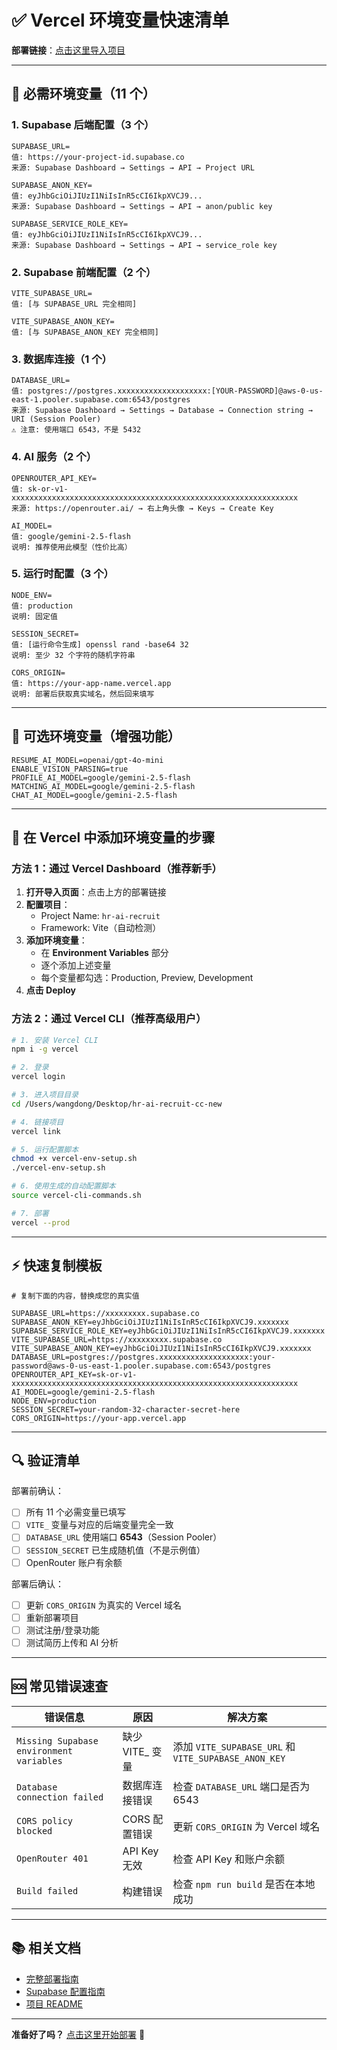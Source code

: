 # ✅ Vercel 环境变量快速清单

**部署链接**：[点击这里导入项目](https://vercel.com/new/import?framework=vite&project-name=hr-ai-recruit&s=https://github.com/changyoutaxiang/hr-ai-recruit)

---

## 📝 必需环境变量（11 个）

### 1. Supabase 后端配置（3 个）

```
SUPABASE_URL=
值: https://your-project-id.supabase.co
来源: Supabase Dashboard → Settings → API → Project URL

SUPABASE_ANON_KEY=
值: eyJhbGciOiJIUzI1NiIsInR5cCI6IkpXVCJ9...
来源: Supabase Dashboard → Settings → API → anon/public key

SUPABASE_SERVICE_ROLE_KEY=
值: eyJhbGciOiJIUzI1NiIsInR5cCI6IkpXVCJ9...
来源: Supabase Dashboard → Settings → API → service_role key
```

### 2. Supabase 前端配置（2 个）

```
VITE_SUPABASE_URL=
值: [与 SUPABASE_URL 完全相同]

VITE_SUPABASE_ANON_KEY=
值: [与 SUPABASE_ANON_KEY 完全相同]
```

### 3. 数据库连接（1 个）

```
DATABASE_URL=
值: postgres://postgres.xxxxxxxxxxxxxxxxxxxx:[YOUR-PASSWORD]@aws-0-us-east-1.pooler.supabase.com:6543/postgres
来源: Supabase Dashboard → Settings → Database → Connection string → URI (Session Pooler)
⚠️ 注意: 使用端口 6543，不是 5432
```

### 4. AI 服务（2 个）

```
OPENROUTER_API_KEY=
值: sk-or-v1-xxxxxxxxxxxxxxxxxxxxxxxxxxxxxxxxxxxxxxxxxxxxxxxxxxxxxxxxxxxxxxxx
来源: https://openrouter.ai/ → 右上角头像 → Keys → Create Key

AI_MODEL=
值: google/gemini-2.5-flash
说明: 推荐使用此模型（性价比高）
```

### 5. 运行时配置（3 个）

```
NODE_ENV=
值: production
说明: 固定值

SESSION_SECRET=
值: [运行命令生成] openssl rand -base64 32
说明: 至少 32 个字符的随机字符串

CORS_ORIGIN=
值: https://your-app-name.vercel.app
说明: 部署后获取真实域名，然后回来填写
```

---

## 🔧 可选环境变量（增强功能）

```
RESUME_AI_MODEL=openai/gpt-4o-mini
ENABLE_VISION_PARSING=true
PROFILE_AI_MODEL=google/gemini-2.5-flash
MATCHING_AI_MODEL=google/gemini-2.5-flash
CHAT_AI_MODEL=google/gemini-2.5-flash
```

---

## 🎯 在 Vercel 中添加环境变量的步骤

### 方法 1：通过 Vercel Dashboard（推荐新手）

1. **打开导入页面**：点击上方的部署链接
2. **配置项目**：
   - Project Name: `hr-ai-recruit`
   - Framework: Vite（自动检测）
3. **添加环境变量**：
   - 在 **Environment Variables** 部分
   - 逐个添加上述变量
   - 每个变量都勾选：Production, Preview, Development
4. **点击 Deploy**

### 方法 2：通过 Vercel CLI（推荐高级用户）

```bash
# 1. 安装 Vercel CLI
npm i -g vercel

# 2. 登录
vercel login

# 3. 进入项目目录
cd /Users/wangdong/Desktop/hr-ai-recruit-cc-new

# 4. 链接项目
vercel link

# 5. 运行配置脚本
chmod +x vercel-env-setup.sh
./vercel-env-setup.sh

# 6. 使用生成的自动配置脚本
source vercel-cli-commands.sh

# 7. 部署
vercel --prod
```

---

## ⚡ 快速复制模板

```env
# 复制下面的内容，替换成您的真实值

SUPABASE_URL=https://xxxxxxxxx.supabase.co
SUPABASE_ANON_KEY=eyJhbGciOiJIUzI1NiIsInR5cCI6IkpXVCJ9.xxxxxxx
SUPABASE_SERVICE_ROLE_KEY=eyJhbGciOiJIUzI1NiIsInR5cCI6IkpXVCJ9.xxxxxxx
VITE_SUPABASE_URL=https://xxxxxxxxx.supabase.co
VITE_SUPABASE_ANON_KEY=eyJhbGciOiJIUzI1NiIsInR5cCI6IkpXVCJ9.xxxxxxx
DATABASE_URL=postgres://postgres.xxxxxxxxxxxxxxxxxxxx:your-password@aws-0-us-east-1.pooler.supabase.com:6543/postgres
OPENROUTER_API_KEY=sk-or-v1-xxxxxxxxxxxxxxxxxxxxxxxxxxxxxxxxxxxxxxxxxxxxxxxxxxxxxxxxxxxxxxxx
AI_MODEL=google/gemini-2.5-flash
NODE_ENV=production
SESSION_SECRET=your-random-32-character-secret-here
CORS_ORIGIN=https://your-app.vercel.app
```

---

## 🔍 验证清单

部署前确认：
- [ ] 所有 11 个必需变量已填写
- [ ] `VITE_` 变量与对应的后端变量完全一致
- [ ] `DATABASE_URL` 使用端口 **6543**（Session Pooler）
- [ ] `SESSION_SECRET` 已生成随机值（不是示例值）
- [ ] OpenRouter 账户有余额

部署后确认：
- [ ] 更新 `CORS_ORIGIN` 为真实的 Vercel 域名
- [ ] 重新部署项目
- [ ] 测试注册/登录功能
- [ ] 测试简历上传和 AI 分析

---

## 🆘 常见错误速查

| 错误信息 | 原因 | 解决方案 |
|---------|------|---------|
| `Missing Supabase environment variables` | 缺少 VITE_ 变量 | 添加 `VITE_SUPABASE_URL` 和 `VITE_SUPABASE_ANON_KEY` |
| `Database connection failed` | 数据库连接错误 | 检查 `DATABASE_URL` 端口是否为 6543 |
| `CORS policy blocked` | CORS 配置错误 | 更新 `CORS_ORIGIN` 为 Vercel 域名 |
| `OpenRouter 401` | API Key 无效 | 检查 API Key 和账户余额 |
| `Build failed` | 构建错误 | 检查 `npm run build` 是否在本地成功 |

---

## 📚 相关文档

- [完整部署指南](./VERCEL-DEPLOYMENT-GUIDE.md)
- [Supabase 配置指南](./docs/Supabase配置指南.md)
- [项目 README](./README.md)

---

**准备好了吗？** [点击这里开始部署](https://vercel.com/new/import?framework=vite&project-name=hr-ai-recruit&s=https://github.com/changyoutaxiang/hr-ai-recruit) 🚀
